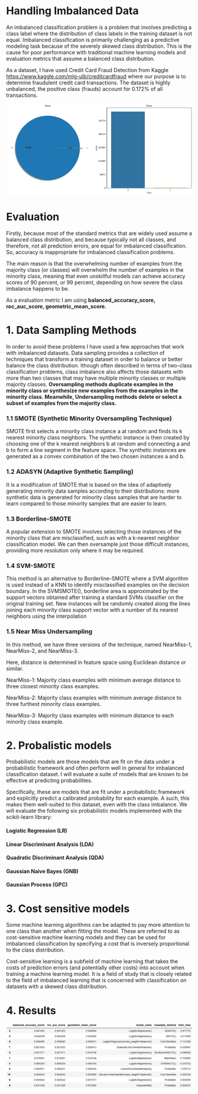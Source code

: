 # Handling Imbalanced Data
An imbalanced classification problem is a problem that involves predicting a class label where the distribution of class labels in the training dataset is not equal. 
Imbalanced classification is primarily challenging as a predictive modeling task because of the
severely skewed class distribution. This is the cause for poor performance with traditional
machine learning models and evaluation metrics that assume a balanced class distribution.

As a dataset, I have used Credit Card Fraud Detection
from Kaggle https://www.kaggle.com/mlg-ulb/creditcardfraud where our purpose is to determine fraudulent credit card transactions.  The dataset is highly unbalanced, the positive class (frauds) account for 0.172% of all transactions.

![](https://raw.githubusercontent.com/NijatZeynalov/handling-imbalanced-data/main/graphs/7796AB35-FCF6-4A4D-9CFC-0D13D42BF42E.png)


# Evaluation

Firstly, because most of the standard
metrics that are widely used assume a balanced class distribution, and because typically not
all classes, and therefore, not all prediction errors, are equal for imbalanced classification. So, accuracy is inappropriate for
imbalanced classification problems. 

The main reason is that the overwhelming number of
examples from the majority class (or classes) will overwhelm the number of examples in the
minority class, meaning that even unskillful models can achieve accuracy scores of 90 percent,
or 99 percent, depending on how severe the class imbalance happens to be. 

As a evaluation metric I am using __balanced_accuracy_score, roc_auc_score, geometric_mean_score.__



# 1. Data Sampling Methods

In order to avoid these problems I have used a few approaches that work with imbalanced datasets. Data sampling provides a collection of techniques that transform a training dataset in
order to balance or better balance the class distribution. lthough often described in terms of two-class classification problems, class imbalance also
affects those datasets with more than two classes that may have multiple minority classes
or multiple majority classes. __Oversampling methods duplicate examples in the minority class or synthesize new examples
from the examples in the minority class. Meanwhile, Undersampling methods delete or select a subset of examples from the majority class.__ 

### 1.1 SMOTE (Synthetic Minority Oversampling Technique)

SMOTE first selects a minority class instance a at random and finds its k nearest
minority class neighbors. The synthetic instance is then created by choosing one of
the k nearest neighbors b at random and connecting a and b to form a line segment
in the feature space. The synthetic instances are generated as a convex combination
of the two chosen instances a and b.

### 1.2  ADASYN (Adaptive Synthetic Sampling)

It is a modification of SMOTE that is based on the idea of adaptively generating minority data samples
according to their distributions: more synthetic data is generated for minority class
samples that are harder to learn compared to those minority samples that are easier
to learn.


### 1.3 Borderline-SMOTE

A popular extension to SMOTE involves selecting those instances of the minority class that are
misclassified, such as with a k-nearest neighbor classification model. We can then oversample
just those difficult instances, providing more resolution only where it may be required.


### 1.4 SVM-SMOTE

This method is an alternative to Borderline-SMOTE where a SVM algorithm
is used instead of a KNN to identify misclassified examples on the decision boundary. In the SVMSMOTE(), borderline area is approximated by the support vectors obtained after training
a standard SVMs classifier on the original training set. New instances will be
randomly created along the lines joining each minority class support vector with a
number of its nearest neighbors using the interpolation


### 1.5 Near Miss Undersampling

In this method, we have three versions of
the technique, named NearMiss-1, NearMiss-2, and NearMiss-3. 

Here, distance is determined in feature space
using Euclidean distance or similar.

 NearMiss-1: Majority class examples with minimum average distance to three closest
minority class examples.

 NearMiss-2: Majority class examples with minimum average distance to three furthest
minority class examples.

 NearMiss-3: Majority class examples with minimum distance to each minority class
example.


# 2. Probalistic models

Probabilistic models are
those models that are fit on the data under a probabilistic framework and often perform well
in general for imbalanced classification dataset. I will evaluate a suite of models that are known to be effective at predicting probabilities.

Specifically, these are models that are fit under a probabilistic framework and explicitly predict a
calibrated probability for each example. A such, this makes them well-suited to this dataset, even
with the class imbalance. We will evaluate the following six probabilistic models implemented
with the scikit-learn library:

#### Logistic Regression (LR)
#### Linear Discriminant Analysis (LDA)
#### Quadratic Discriminant Analysis (QDA)
#### Gaussian Naive Bayes (GNB)
#### Gaussian Process (GPC)

# 3. Cost sensitive models

Some machine learning algorithms can be adapted to pay more attention to one class than
another when fitting the model. These are referred to as cost-sensitive machine learning
models and they can be used for imbalanced classification by specifying a cost that is inversely
proportional to the class distribution.

Cost-sensitive learning is a subfield of machine learning that takes the costs of prediction
errors (and potentially other costs) into account when training a machine learning model. It is
a field of study that is closely related to the field of imbalanced learning that is concerned with
classification on datasets with a skewed class distribution.


# 4. Results

![](https://raw.githubusercontent.com/NijatZeynalov/handling-imbalanced-data/main/graphs/B35B9163-1D70-439E-8193-AFD19F084EBB.jpeg)

